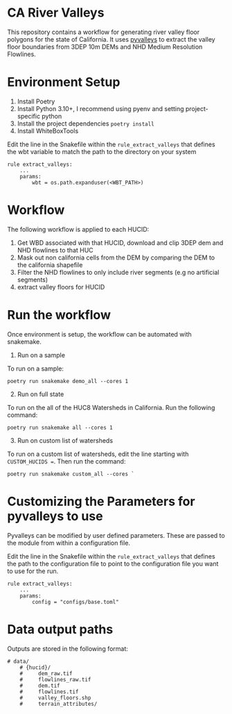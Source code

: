 # CA River Valleys

This repository contains a workflow for generating river valley floor polygons for the state of California.
It uses [pyvalleys](https://github.com/avkoehl/valleys) to extract the valley floor boundaries from 3DEP 10m DEMs and NHD Medium Resolution Flowlines.

# Environment Setup

1. Install Poetry
2. Install Python 3.10+, I recommend using pyenv and setting project-specific python
3. Install the project dependencies `poetry install`
4. Install WhiteBoxTools

Edit the line in the Snakefile within the `rule_extract_valleys` that defines the wbt variable to match the path to the directory on your system
```
rule extract_valleys:
    ...
    params:
        wbt = os.path.expanduser(<WBT_PATH>)
```

# Workflow

The following workflow is applied to each HUCID:

1. Get WBD associated with that HUCID, download and clip 3DEP dem and NHD flowlines to that HUC
2. Mask out non california cells from the DEM by comparing the DEM to the california shapefile
3. Filter the NHD flowlines to only include river segments (e.g no artificial segments)
4. extract valley floors for HUCID

# Run the workflow

Once environment is setup, the workflow can be automated with snakemake.

1. Run on a sample

To run on a sample:

```
poetry run snakemake demo_all --cores 1 
```

2. Run on full state

To run on the all of the HUC8 Watersheds in California. Run the following command:
```
poetry run snakemake all --cores 1
```

3. Run on custom list of watersheds

To run on a custom list of watersheds, edit the line starting with `CUSTOM_HUCIDS =`. 
Then run the command:
```
poetry run snakemake custom_all --cores `
```

# Customizing the Parameters for pyvalleys to use

Pyvalleys can be modified by user defined parameters. These are passed to the module from within a configuration file.

Edit the line in the Snakefile within the `rule_extract_valleys` that defines the path to the configuration file to point to the configuration file you want to use for the run.
```
rule extract_valleys:
    ...
    params:
        config = "configs/base.toml"
```

# Data output paths

Outputs are stored in the following format:

```
# data/
    # {hucid}/
    #     dem_raw.tif
    #     flowlines_raw.tif
    #     dem.tif
    #     flowlines.tif
    #     valley_floors.shp
    #     terrain_attributes/
